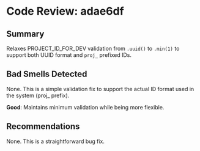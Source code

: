 # Code Review: adae6df

## Summary
Relaxes PROJECT_ID_FOR_DEV validation from `.uuid()` to `.min(1)` to support both UUID format and `proj_` prefixed IDs.

## Bad Smells Detected
None. This is a simple validation fix to support the actual ID format used in the system (proj_ prefix).

**Good**: Maintains minimum validation while being more flexible.

## Recommendations
None. This is a straightforward bug fix.
